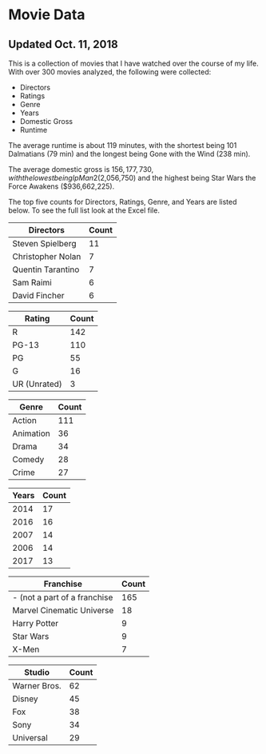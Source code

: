 # Movie Data

## Updated Oct. 11, 2018 ##


This is a collection of movies that I have watched over the course of my life. With over 300 movies analyzed, the following were collected:

- Directors
- Ratings
- Genre
- Years
- Domestic Gross
- Runtime

The average runtime is about 119 minutes, with the shortest being 101 Dalmatians (79 min) and the longest being Gone with the Wind (238 min).

The average domestic gross is $156,177,730, with the lowest being Ip Man 2 ($2,056,750) and the highest being Star Wars the Force Awakens ($936,662,225).

The top five counts for Directors, Ratings, Genre, and Years are listed below. To see the full list look at the Excel file.

| Directors  | Count |
| ------------- | ------------- |
| Steven Spielberg  | 11  |
| Christopher Nolan | 7  |
| Quentin Tarantino  | 7  |
| Sam Raimi  | 6  |
| David Fincher  | 6  |

| Rating  | Count |
| ------------- | ------------- |
| R  | 142  |
| PG-13 | 110  |
| PG  | 55  |
| G  | 16  |
| UR (Unrated)  | 3  |

| Genre  | Count |
| ------------- | ------------- |
| Action  | 111  |
| Animation | 36  |
| Drama  | 34  |
| Comedy | 28  |
| Crime  | 27  |

| Years  | Count |
| ------------- | ------------- |
| 2014  | 17  |
| 2016 | 16  |
| 2007  | 14  |
| 2006  | 14  |
| 2017  | 13  |

| Franchise  | Count |
| ------------- | ------------- |
| - (not a part of a franchise  | 165  |
| Marvel Cinematic Universe | 18  |
| Harry Potter  | 9  |
| Star Wars  | 9  |
| X-Men  | 7  |

| Studio  | Count |
| ------------- | ------------- |
| Warner Bros.  | 62  |
| Disney | 45  |
| Fox  | 38  |
| Sony  | 34  |
| Universal  | 29  |
